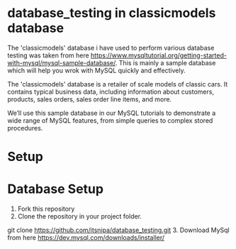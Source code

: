 # database_testing in classicmodels database

The 'classicmodels' database i have used to perform various database testing was taken from here https://www.mysqltutorial.org/getting-started-with-mysql/mysql-sample-database/. This is mainly a sample database which will help you wrok with MySQL quickly and effectively.

The 'classicmodels' database is a retailer of scale models of classic cars. It contains typical business data, including information about customers, products, sales orders, sales order line items, and more.

We’ll use this sample database in our MySQL tutorials to demonstrate a wide range of MySQL features, from simple queries to complex stored procedures.

# Setup

# Database Setup
   1. Fork this repository
   2. Clone the repository in your project folder.

git clone https://github.com/itsnipa/database_testing.git
   3. Download MySql from here https://dev.mysql.com/downloads/installer/
